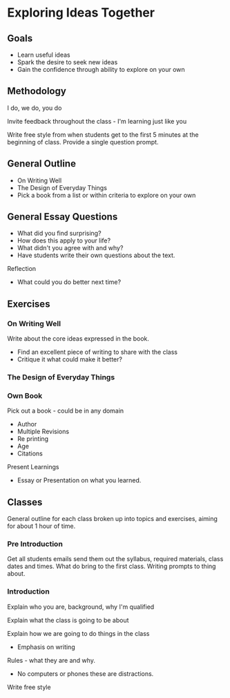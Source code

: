 # Exploring Ideas Together

## Goals

- Learn useful ideas
- Spark the desire to seek new ideas
- Gain the confidence through ability to explore on your own

## Methodology

I do, we do, you do

Invite feedback throughout the class - I'm learning just like you

Write free style from when students get to the first 5 minutes at the beginning of class. Provide a single question prompt.

## General Outline

- On Writing Well
- The Design of Everyday Things
- Pick a book from a list or within criteria to explore on your own

## General Essay Questions

- What did you find surprising?
- How does this apply to your life?
- What didn't you agree with and why?
- Have students write their own questions about the text.

Reflection

- What could you do better next time?

## Exercises

### On Writing Well

Write about the core ideas expressed in the book.

- Find an excellent piece of writing to share with the class
- Critique it what could make it better?

### The Design of Everyday Things


### Own Book

Pick out a book - could be in any domain

- Author
- Multiple Revisions
- Re printing
- Age
- Citations

Present Learnings

- Essay or Presentation on what you learned.


## Classes

General outline for each class broken up into topics and exercises, aiming for about 1 hour of time.

### Pre Introduction

Get all students emails send them out the syllabus, required materials, class dates and times. What do bring to the first class. Writing prompts to thing about.

### Introduction

Explain who you are, background, why I'm qualified

Explain what the class is going to be about

Explain how we are going to do things in the class

- Emphasis on writing

Rules - what they are and why.

- No computers or phones these are distractions.

Write free style


